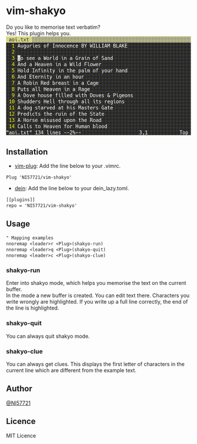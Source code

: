 # vim-shakyo
Do you like to memorise text verbatim?  
Yes! This plugin helps you.
![screenshot](https://raw.githubusercontent.com/NI57721/vim-shakyo/assets/screenshot.gif)

## Installation
- [vim-plug](https://github.com/junegunn/vim-plug): Add the line below to your .vimrc.  
```
Plug 'NI57721/vim-shakyo'
```

- [dein](https://github.com/Shougo/dein.vim): Add the line below to your dein_lazy.toml.  
```
[[plugins]]
repo = 'NI57721/vim-shakyo'
```

## Usage
```
" Mapping examples
nnoremap <leader>r <Plug>(shakyo-run)
nnoremap <leader>q <Plug>(shakyo-quit)
nnoremap <leader>c <Plug>(shakyo-clue)
```
### shakyo-run
Enter into shakyo mode, which helps you memorise the text on the current buffer.  
In the mode a new buffer is created. You can edit text there. Characters you write wrongly are highlighted. If you write up a full line correctly, the end of the line is highlighted.

### shakyo-quit
You can always quit shakyo mode.

### shakyo-clue
You can always get clues. This displays the first letter of characters in the current line which are different from the example text.

## Author
[@NI57721](https://twitter.com/NI57721)

## Licence
MIT Licence


